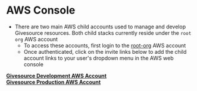 # AWS Console

* There are two main AWS child accounts used to manage and develop Givesource resources. Both child stacks currently reside under the `root org` AWS account
  * To access these accounts, first login to the [root-org](https://020401666882.signin.aws.amazon.com/console) AWS account
  * Once authenticated, click on the invite links below to add the child account links to your user's dropdown menu in the AWS web console

**[Givesource Development AWS Account](https://signin.aws.amazon.com/switchrole?account=948629139753&roleName=AdminAccessRole&displayName=Givesource+Dev)**  
**[Givesource Production AWS Account](https://signin.aws.amazon.com/switchrole?account=016226103026&roleName=AdminAccessRole&displayName=Givesource+Prod)**
